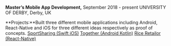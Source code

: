 **Master’s Mobile App Development,** September 2018 - present
UNIVERSITY OF DERBY, Derby, UK

**Projects:**Built three different mobile applications including Android, React-Native and iOS for three different ideas respectively as proof of concepts.
[SportSharing (Swift iOS)](https://github.com/sronglongchhem/Sport)
[Together (Android Kotlin)](https://github.com/sronglongchhem/Together)
[Rice Retailor (React-Native)](https://github.com/sronglongchhem/RiceRetailor)
